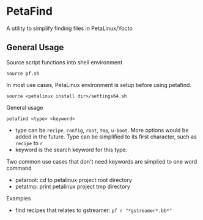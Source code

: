 # PetaFind
A utility to simplify finding files in PetaLinux/Yocto

## General Usage

Source script functions into shell environment
```
source pf.sh
```

In most use cases, PetaLinux environment is setup before using petafind.
```
source <petalinux install dir>/settings64.sh
```


General usage
```
petafind <type> <keyword>
```
- type can be `recipe`, `config`, `root`, `tmp`, `u-boot`. More options would be added in the future. Type can be simplified to its first character, such as `recipe` to `r`
- keyword is the search keyword for this type.

Two common use cases that don't need keywords are simplied to one word command
- petaroot: cd to petalinux project root directory
- petatmp: print petalinux project tmp directory

Examples
- find recipes that relates to gstreamer: `pf r "*gstreamer*.bb*"`

